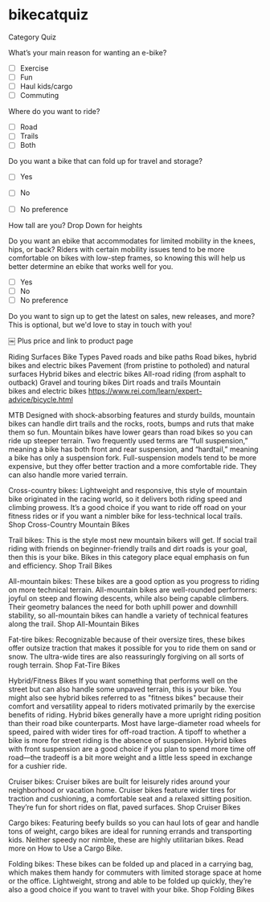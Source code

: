 # bikecatquiz
Category Quiz 

What’s your main reason for wanting an e-bike?
- [ ] Exercise
- [ ] Fun
- [ ] Haul kids/cargo
- [ ] Commuting

Where do you want to ride?
- [ ] Road
- [ ] Trails
- [ ] Both

Do you want a bike that can fold up for travel and storage?
- [ ] Yes
- [ ] No
- [ ] No preference


How tall are you?
Drop Down for heights

Do you want an ebike that accommodates for limited mobility in the knees, hips, or back?
Riders with certain mobility issues tend to be more comfortable on bikes with low-step frames, so knowing this will help us better determine an ebike that works well for you.
- [ ] Yes
- [ ] No
- [ ] No preference

Do you want to sign up to get the latest on sales, new releases, and more?
This is optional, but we'd love to stay in touch with you!

￼
Plus price and link to product page

Riding Surfaces	Bike Types
Paved roads and bike paths	Road bikes, hybrid bikes and electric bikes
Pavement (from pristine to potholed) and natural surfaces	Hybrid bikes and electric bikes
All-road riding (from asphalt to outback)	Gravel and touring bikes
Dirt roads and trails	Mountain bikes and electric bikes
https://www.rei.com/learn/expert-advice/bicycle.html



MTB 
Designed with shock-absorbing features and sturdy builds, mountain bikes can handle dirt trails and the rocks, roots, bumps and ruts that make them so fun. Mountain bikes have lower gears than road bikes so you can ride up steeper terrain.
Two frequently used terms are “full suspension,” meaning a bike has both front and rear suspension, and “hardtail,” meaning a bike has only a suspension fork. Full-suspension models tend to be more expensive, but they offer better traction and a more comfortable ride. They can also handle more varied terrain.

Cross-country bikes: Lightweight and responsive, this style of mountain bike originated in the racing world, so it delivers both riding speed and climbing prowess. It’s a good choice if you want to ride off road on your fitness rides or if you want a nimbler bike for less-technical local trails.
Shop Cross-Country Mountain Bikes


Trail bikes: This is the style most new mountain bikers will get. If social trail riding with friends on beginner-friendly trails and dirt roads is your goal, then this is your bike. Bikes in this category place equal emphasis on fun and efficiency.
Shop Trail Bikes

All-mountain bikes: These bikes are a good option as you progress to riding on more technical terrain. All-mountain bikes are well-rounded performers: joyful on steep and flowing descents, while also being capable climbers. Their geometry balances the need for both uphill power and downhill stability, so all-mountain bikes can handle a variety of technical features along the trail.
Shop All-Mountain Bikes


Fat-tire bikes: Recognizable because of their oversize tires, these bikes offer outsize traction that makes it possible for you to ride them on sand or snow. The ultra-wide tires are also reassuringly forgiving on all sorts of rough terrain.
Shop Fat-Tire Bikes


Hybrid/Fitness Bikes
If you want something that performs well on the street but can also handle some unpaved terrain, this is your bike. You might also see hybrid bikes referred to as "fitness bikes" because their comfort and versatility appeal to riders motivated primarily by the exercise benefits of riding. Hybrid bikes generally have a more upright riding position than their road bike counterparts. Most have large-diameter road wheels for speed, paired with wider tires for off-road traction.
A tipoff to whether a bike is more for street riding is the absence of suspension. Hybrid bikes with front suspension are a good choice if you plan to spend more time off road—the tradeoff is a bit more weight and a little less speed in exchange for a cushier ride.


Cruiser bikes: Cruiser bikes are built for leisurely rides around your neighborhood or vacation home. Cruiser bikes feature wider tires for traction and cushioning, a comfortable seat and a relaxed sitting position. They’re fun for short rides on flat, paved surfaces.
Shop Cruiser Bikes

Cargo bikes: Featuring beefy builds so you can haul lots of gear and handle tons of weight, cargo bikes are ideal for running errands and transporting kids. Neither speedy nor nimble, these are highly utilitarian bikes. Read more on How to Use a Cargo Bike.


Folding bikes: These bikes can be folded up and placed in a carrying bag, which makes them handy for commuters with limited storage space at home or the office. Lightweight, strong and able to be folded up quickly, they’re also a good choice if you want to travel with your bike.
Shop Folding Bikes
